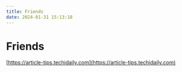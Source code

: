```yaml
---
title: Friends
date: 2024-01-31 15:13:18
---
```


# Friends

[https://article-tips.techidaily.com](https://article-tips.techidaily.com)